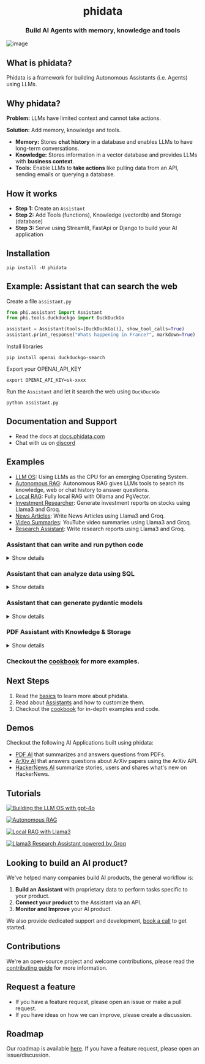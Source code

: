 <h1 align="center">
  phidata
</h1>

<h3 align="center">
Build AI Agents with memory, knowledge and tools
</h3>

![image](https://github.com/phidatahq/phidata/assets/22579644/295187f6-ac9d-41e0-abdb-38e3291ad1d1)

## What is phidata?

Phidata is a framework for building Autonomous Assistants (i.e. Agents) using LLMs.

## Why phidata?

**Problem:** LLMs have limited context and cannot take actions.

**Solution:** Add memory, knowledge and tools.
- **Memory:** Stores **chat history** in a database and enables LLMs to have long-term conversations.
- **Knowledge:** Stores information in a vector database and provides LLMs with **business context**.
- **Tools:** Enable LLMs to **take actions** like pulling data from an API, sending emails or querying a database.

## How it works

- **Step 1:** Create an `Assistant`
- **Step 2:** Add Tools (functions), Knowledge (vectordb) and Storage (database)
- **Step 3:** Serve using Streamlit, FastApi or Django to build your AI application


## Installation

```shell
pip install -U phidata
```

## Example: Assistant that can search the web

Create a file `assistant.py`

```python
from phi.assistant import Assistant
from phi.tools.duckduckgo import DuckDuckGo

assistant = Assistant(tools=[DuckDuckGo()], show_tool_calls=True)
assistant.print_response("Whats happening in France?", markdown=True)
```

Install libraries

```shell
pip install openai duckduckgo-search
```

Export your OPENAI_API_KEY

```shell
export OPENAI_API_KEY=sk-xxxx
```

Run the `Assistant` and let it search the web using `DuckDuckGo`

```shell
python assistant.py
```

## Documentation and Support

- Read the docs at <a href="https://docs.phidata.com" target="_blank" rel="noopener noreferrer">docs.phidata.com</a>
- Chat with us on <a href="https://discord.gg/4MtYHHrgA8" target="_blank" rel="noopener noreferrer">discord</a>

## Examples

- [LLM OS](https://github.com/phidatahq/phidata/tree/main/cookbook/llm_os): Using LLMs as the CPU for an emerging Operating System.
- [Autonomous RAG](https://github.com/phidatahq/phidata/tree/main/cookbook/examples/auto_rag): Autonomous RAG gives LLMs tools to search its knowledge, web or chat history to answer questions.
- [Local RAG](https://github.com/phidatahq/phidata/tree/main/cookbook/llms/ollama/rag): Fully local RAG with Ollama and PgVector.
- [Investment Researcher](https://github.com/phidatahq/phidata/tree/main/cookbook/llms/groq/investment_researcher): Generate investment reports on stocks using Llama3 and Groq.
- [News Articles](https://github.com/phidatahq/phidata/tree/main/cookbook/llms/groq/news_articles): Write News Articles using Llama3 and Groq.
- [Video Summaries](https://github.com/phidatahq/phidata/tree/main/cookbook/llms/groq/video_summary): YouTube video summaries using Llama3 and Groq.
- [Research Assistant](https://github.com/phidatahq/phidata/tree/main/cookbook/llms/groq/research): Write research reports using Llama3 and Groq.

### Assistant that can write and run python code

<details>

<summary>Show details</summary>

The `PythonAssistant` can achieve tasks by writing and running python code.

- Create a file `python_assistant.py`

```python
from phi.assistant.python import PythonAssistant
from phi.file.local.csv import CsvFile

python_assistant = PythonAssistant(
    files=[
        CsvFile(
            path="https://phidata-public.s3.amazonaws.com/demo_data/IMDB-Movie-Data.csv",
            description="Contains information about movies from IMDB.",
        )
    ],
    pip_install=True,
    show_tool_calls=True,
)

python_assistant.print_response("What is the average rating of movies?", markdown=True)
```

- Install pandas and run the `python_assistant.py`

```shell
pip install pandas

python python_assistant.py
```

</details>

### Assistant that can analyze data using SQL

<details>

<summary>Show details</summary>

The `DuckDbAssistant` can perform data analysis using SQL.

- Create a file `data_assistant.py`

```python
import json
from phi.assistant.duckdb import DuckDbAssistant

duckdb_assistant = DuckDbAssistant(
    semantic_model=json.dumps({
        "tables": [
            {
                "name": "movies",
                "description": "Contains information about movies from IMDB.",
                "path": "https://phidata-public.s3.amazonaws.com/demo_data/IMDB-Movie-Data.csv",
            }
        ]
    }),
)

duckdb_assistant.print_response("What is the average rating of movies? Show me the SQL.", markdown=True)
```

- Install duckdb and run the `data_assistant.py` file

```shell
pip install duckdb

python data_assistant.py
```

</details>

### Assistant that can generate pydantic models

<details>

<summary>Show details</summary>

One of our favorite LLM features is generating structured data (i.e. a pydantic model) from text. Use this feature to extract features, generate movie scripts, produce fake data etc.

Let's create an Movie Assistant to write a `MovieScript` for us.

- Create a file `movie_assistant.py`

```python
from typing import List
from pydantic import BaseModel, Field
from rich.pretty import pprint
from phi.assistant import Assistant

class MovieScript(BaseModel):
    setting: str = Field(..., description="Provide a nice setting for a blockbuster movie.")
    ending: str = Field(..., description="Ending of the movie. If not available, provide a happy ending.")
    genre: str = Field(..., description="Genre of the movie. If not available, select action, thriller or romantic comedy.")
    name: str = Field(..., description="Give a name to this movie")
    characters: List[str] = Field(..., description="Name of characters for this movie.")
    storyline: str = Field(..., description="3 sentence storyline for the movie. Make it exciting!")

movie_assistant = Assistant(
    description="You help write movie scripts.",
    output_model=MovieScript,
)

pprint(movie_assistant.run("New York"))
```

- Run the `movie_assistant.py` file

```shell
python movie_assistant.py
```

- The output is an object of the `MovieScript` class, here's how it looks:

```shell
MovieScript(
│   setting='A bustling and vibrant New York City',
│   ending='The protagonist saves the city and reconciles with their estranged family.',
│   genre='action',
│   name='City Pulse',
│   characters=['Alex Mercer', 'Nina Castillo', 'Detective Mike Johnson'],
│   storyline='In the heart of New York City, a former cop turned vigilante, Alex Mercer, teams up with a street-smart activist, Nina Castillo, to take down a corrupt political figure who threatens to destroy the city. As they navigate through the intricate web of power and deception, they uncover shocking truths that push them to the brink of their abilities. With time running out, they must race against the clock to save New York and confront their own demons.'
)
```

</details>

### PDF Assistant with Knowledge & Storage

<details>

<summary>Show details</summary>

Lets create a PDF Assistant that can answer questions from a PDF. We'll use `PgVector` for knowledge and storage.

**Knowledge Base:** information that the Assistant can search to improve its responses (uses a vector db).

**Storage:** provides long term memory for Assistants (uses a database).

1. Run PgVector

Install [docker desktop](https://docs.docker.com/desktop/install/mac-install/) and run **PgVector** on port **5532** using:

```bash
docker run -d \
  -e POSTGRES_DB=ai \
  -e POSTGRES_USER=ai \
  -e POSTGRES_PASSWORD=ai \
  -e PGDATA=/var/lib/postgresql/data/pgdata \
  -v pgvolume:/var/lib/postgresql/data \
  -p 5532:5432 \
  --name pgvector \
  phidata/pgvector:16
```

2. Create PDF Assistant

- Create a file `pdf_assistant.py`

```python
import typer
from rich.prompt import Prompt
from typing import Optional, List
from phi.assistant import Assistant
from phi.storage.assistant.postgres import PgAssistantStorage
from phi.knowledge.pdf import PDFUrlKnowledgeBase
from phi.vectordb.pgvector import PgVector2

db_url = "postgresql+psycopg://ai:ai@localhost:5532/ai"

knowledge_base = PDFUrlKnowledgeBase(
    urls=["https://phi-public.s3.amazonaws.com/recipes/ThaiRecipes.pdf"],
    vector_db=PgVector2(collection="recipes", db_url=db_url),
)
# Comment out after first run
knowledge_base.load()

storage = PgAssistantStorage(table_name="pdf_assistant", db_url=db_url)


def pdf_assistant(new: bool = False, user: str = "user"):
    run_id: Optional[str] = None

    if not new:
        existing_run_ids: List[str] = storage.get_all_run_ids(user)
        if len(existing_run_ids) > 0:
            run_id = existing_run_ids[0]

    assistant = Assistant(
        run_id=run_id,
        user_id=user,
        knowledge_base=knowledge_base,
        storage=storage,
        # Show tool calls in the response
        show_tool_calls=True,
        # Enable the assistant to search the knowledge base
        search_knowledge=True,
        # Enable the assistant to read the chat history
        read_chat_history=True,
    )
    if run_id is None:
        run_id = assistant.run_id
        print(f"Started Run: {run_id}\n")
    else:
        print(f"Continuing Run: {run_id}\n")

    # Runs the assistant as a cli app
    assistant.cli_app(markdown=True)


if __name__ == "__main__":
    typer.run(pdf_assistant)
```

3. Install libraries

```shell
pip install -U pgvector pypdf "psycopg[binary]" sqlalchemy
```

4. Run PDF Assistant

```shell
python pdf_assistant.py
```

- Ask a question:

```
How do I make pad thai?
```

- See how the Assistant searches the knowledge base and returns a response.

- Message `bye` to exit, start the assistant again using `python pdf_assistant.py` and ask:

```
What was my last message?
```

See how the assistant now maintains storage across sessions.

- Run the `pdf_assistant.py` file with the `--new` flag to start a new run.

```shell
python pdf_assistant.py --new
```

</details>

### Checkout the [cookbook](https://github.com/phidatahq/phidata/tree/main/cookbook) for more examples.

## Next Steps

1. Read the <a href="https://docs.phidata.com/basics" target="_blank" rel="noopener noreferrer">basics</a> to learn more about phidata.
2. Read about <a href="https://docs.phidata.com/assistants/introduction" target="_blank" rel="noopener noreferrer">Assistants</a> and how to customize them.
3. Checkout the <a href="https://docs.phidata.com/examples/cookbook" target="_blank" rel="noopener noreferrer">cookbook</a> for in-depth examples and code.

## Demos

Checkout the following AI Applications built using phidata:

- <a href="https://pdf.aidev.run/" target="_blank" rel="noopener noreferrer">PDF AI</a> that summarizes and answers questions from PDFs.
- <a href="https://arxiv.aidev.run/" target="_blank" rel="noopener noreferrer">ArXiv AI</a> that answers questions about ArXiv papers using the ArXiv API.
- <a href="https://hn.aidev.run/" target="_blank" rel="noopener noreferrer">HackerNews AI</a> summarize stories, users and shares what's new on HackerNews.

## Tutorials

[![Building the LLM OS with gpt-4o](https://img.youtube.com/vi/6g2KLvwHZlU/0.jpg)](https://www.youtube.com/watch?v=6g2KLvwHZlU "LLM OS")

[![Autonomous RAG](https://img.youtube.com/vi/fkBkNWivq-s/0.jpg)](https://www.youtube.com/watch?v=fkBkNWivq-s "Autonomous RAG")

[![Local RAG with Llama3](https://img.youtube.com/vi/-8NVHaKKNkM/0.jpg)](https://www.youtube.com/watch?v=-8NVHaKKNkM "Local RAG with Llama3")

[![Llama3 Research Assistant powered by Groq](https://img.youtube.com/vi/Iv9dewmcFbs/0.jpg)](https://www.youtube.com/watch?v=Iv9dewmcFbs "Llama3 Research Assistant powered by Groq")

## Looking to build an AI product?

We've helped many companies build AI products, the general workflow is:

1. **Build an Assistant** with proprietary data to perform tasks specific to your product.
2. **Connect your product** to the Assistant via an API.
3. **Monitor and Improve** your AI product.

We also provide dedicated support and development, [book a call](https://cal.com/phidata/intro) to get started.

## Contributions

We're an open-source project and welcome contributions, please read the [contributing guide](https://github.com/phidatahq/phidata/blob/main/CONTRIBUTING.md) for more information.

## Request a feature

- If you have a feature request, please open an issue or make a pull request.
- If you have ideas on how we can improve, please create a discussion.

## Roadmap

Our roadmap is available <a href="https://github.com/orgs/phidatahq/projects/2/views/1" target="_blank" rel="noopener noreferrer">here</a>.
If you have a feature request, please open an issue/discussion.
